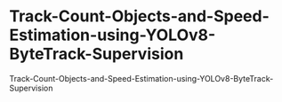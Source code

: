 # Track-Count-Objects-and-Speed-Estimation-using-YOLOv8-ByteTrack-Supervision
Track-Count-Objects-and-Speed-Estimation-using-YOLOv8-ByteTrack-Supervision
